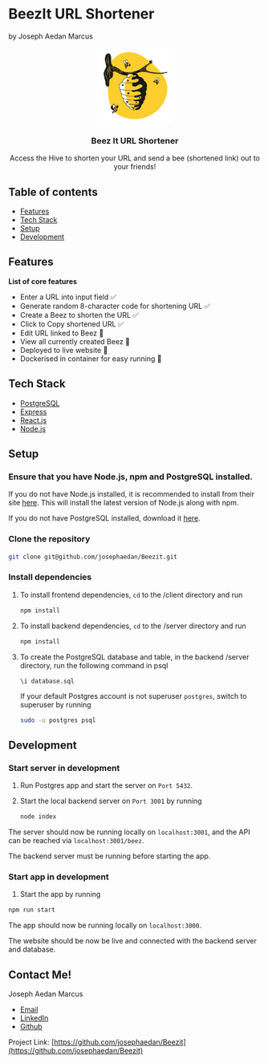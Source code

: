 # BeezIt URL Shortener
by Joseph Aedan Marcus

<div align="center">
  <a href="https://github.com/josephaedan/beezit">
    <img src="/client/src/img/logo.png" alt="Logo" width="150" height="auto">
  </a>

  <h3 align="center">Beez It URL Shortener</h3>

  <p align="center">
    Access the Hive to shorten your URL and send a bee (shortened link) out to your friends!
  </p>
</div>


## Table of contents

- [Features](#features)
- [Tech Stack](#tech-stack)
- [Setup](#setup)
- [Development](#development)

## Features

<b>List of core features</b>

- Enter a URL into input field :white_check_mark:
- Generate random 8-character code for shortening URL :white_check_mark:
- Create a Beez to shorten the URL ✅
- Click to Copy shortened URL ✅
- Edit URL linked to Beez 🚧
- View all currently created Beez 🚧
- Deployed to live website 🚧
- Dockerised in container for easy running 🚧

## Tech Stack

* [PostgreSQL](https://www.postgresql.org/)
* [Express](https://expressjs.com/)
* [React.js](https://reactjs.org/)
* [Node.js](https://nodejs.org/en/)

## Setup

### Ensure that you have Node.js, npm and PostgreSQL installed.

If you do not have Node.js installed, it is recommended to install from their site [here](https://nodejs.org/en/). This will install the latest version of Node.js along with npm.

If you do not have PostgreSQL installed, download it [here](https://postgresapp.com/downloads.html).

### Clone the repository

```bash
git clone git@github.com/josephaedan/Beezit.git
```

### Install dependencies

1. To install frontend dependencies, `cd` to the /client directory and run
    ```bash
    npm install
    ```

1. To install backend dependencies, `cd` to the /server directory and run
    ```bash
    npm install
    ```

1. To create the PostgreSQL database and table, in the backend /server directory, run the following command in psql
    ```psql
    \i database.sql
    ```
    
    If your default Postgres account is not superuser `postgres`, switch to superuser by running
    ```bash
    sudo -u postgres psql
    ```

## Development

### Start server in development

1. Run Postgres app and start the server on `Port 5432`.

2. Start the local backend server on `Port 3001` by running
    ```bash
    node index
    ```

The server should now be running locally on `localhost:3001`, and the API can be reached via `localhost:3001/beez`.

The backend server must be running before starting the app.

### Start app in development

1. Start the app by running
```bash
npm run start
```

The app should now be running locally on `localhost:3000`.

The website should be now be live and connected with the backend server and database.

## Contact Me!

Joseph Aedan Marcus
* [Email](mailto:josephaedan@gmail.com)
* [LinkedIn](www.linkedin.com/in/josephaedan)
* [Github](https://github.com/Josephaedan)

Project Link: [https://github.com/josephaedan/Beezit](https://github.com/josephaedan/Beezit)
